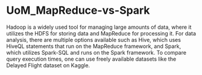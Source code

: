 # UoM_MapReduce-vs-Spark

Hadoop is a widely used tool for managing large amounts of data, where it utilizes the HDFS for storing data and MapReduce for processing it. For data analysis, there are multiple options available such as Hive, which uses HiveQL statements that run on the MapReduce framework, and Spark, which utilizes Spark-SQL and runs on the Spark framework. To compare query execution times, one can use freely available datasets like the Delayed Flight dataset on Kaggle.
